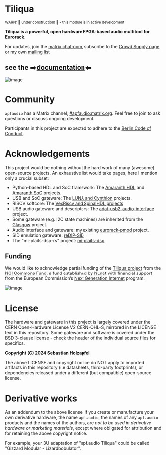# Tiliqua

<sup>WARN: 🚧 under construction! 🚧 - this module is in active development</sup>

**Tiliqua is a powerful, open hardware FPGA-based audio multitool for Eurorack.**

For updates, join the [matrix chatroom](https://matrix.to/#/#apfaudio:matrix.org), subscribe to the [Crowd Supply page](https://www.crowdsupply.com/apfaudio/tiliqua) or my own [mailing list](https://apf.audio/)

## see the ⮕[documentation](https://apfaudio.github.io/tiliqua/)⬅

![image](https://github.com/user-attachments/assets/0a5ae000-790a-4a23-9a65-1b69839eef9c)

# Community

`apfaudio` has a Matrix channel, [#apfaudio:matrix.org](https://matrix.to/#/#apfaudio:matrix.org). Feel free to join to ask questions or discuss ongoing development.

Participants in this project are expected to adhere to the [Berlin Code of Conduct](https://berlincodeofconduct.org/).

# Acknowledgements

This project would be nothing without the hard work of many (awesome) open-source projects. An exhaustive list would take pages, here I mention only a crucial subset:

- Python-based HDL and SoC framework: The [Amaranth HDL](https://github.com/amaranth-lang/amaranth) and [Amaranth SoC](https://github.com/amaranth-lang/amaranth-soc) projects.
- USB and SoC gateware: The [LUNA and Cynthion](https://github.com/greatscottgadgets/luna/) projects.
- RISCV softcore: The [VexRiscv and SpinalHDL projects](https://github.com/SpinalHDL/VexRiscv)
- USB audio gateware and descriptors: The [adat-usb2-audio-interface](https://github.com/hansfbaier/adat-usb2-audio-interface) project.
- Some gateware (e.g. I2C state machines) are inherited from the [Glasgow](https://github.com/GlasgowEmbedded/glasgow) project.
- Audio interface and gateware: my existing [eurorack-pmod](https://github.com/apfaudio/eurorack-pmod) project.
- SID emulation gateware: [reDIP-SID](https://github.com/daglem/reDIP-SID)
- The "mi-plaits-dsp-rs" project: [mi-plaits-dsp](https://github.com/sourcebox/mi-plaits-dsp-rs)

## Funding

We would like to acknowledge partial funding of the [Tiliqua project](https://nlnet.nl/project/Tiliqua/) from the [NGI Commons Fund](https://nlnet.nl/commonsfund), a fund established by [NLnet](https://nlnet.nl/) with financial support from the European Commission’s [Next Generation Internet](https://ngi.eu/) program.

![image](https://github.com/user-attachments/assets/e3eeab37-f5b2-4686-8cb4-5dc49f42ba7d)

# License

The hardware and gateware in this project is largely covered under the CERN Open-Hardware License V2 CERN-OHL-S, mirrored in the LICENSE text in this repository. Some gateware and software is covered under the BSD 3-clause license - check the header of the individual source files for specifics.

**Copyright (C) 2024 Sebastian Holzapfel**

The above LICENSE and copyright notice do NOT apply to imported artifacts in this repository (i.e datasheets, third-party footprints), or dependencies released under a different (but compatible) open-source license.

# Derivative works

As an addendum to the above license: if you create or manufacture your own derivative hardware, the name `apf.audio`, the names of any `apf.audio` products and the names of the authors, are *not to be used in derivative hardware or marketing materials*, except where obligated for attribution and for retaining the above copyright notice.

For example, your 3U adaptation of "apf.audio Tiliqua" could be called "Gizzard Modular - Lizardbobulator".
